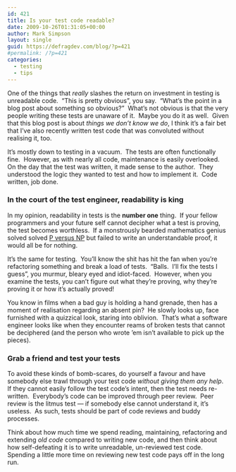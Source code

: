 ```yaml
---
id: 421
title: Is your test code readable?
date: 2009-10-26T01:31:05+00:00
author: Mark Simpson
layout: single
guid: https://defragdev.com/blog/?p=421
#permalink: /?p=421
categories:
  - testing
  - tips
---
```

One of the things that _really_ slashes the return on investment in testing is unreadable code.  &#8220;This is pretty obvious&#8221;, you say.  &#8220;What&#8217;s the point in a blog post about something so obvious?&#8221;  What&#8217;s not obvious is that the very people writing these tests are unaware of it.  Maybe you do it as well.  Given that this blog post is about _things we don&#8217;t know we do_, I think it&#8217;s a fair bet that I&#8217;ve also recently written test code that was convoluted without realising it, too.

It&#8217;s mostly down to testing in a vacuum.  The tests are often functionally fine.  However, as with nearly all code, maintenance is easily overlooked.  On the day that the test was written, it made sense to the author.  They understood the logic they wanted to test and how to implement it.  Code written, job done.

### In the court of the test engineer, readability is king

In my opinion, readability in tests is the **number one** thing.  If your fellow programmers and your future self cannot decipher what a test is proving, the test becomes worthless.  If a monstrously bearded mathematics genius solved solved [P versus NP](http://en.wikipedia.org/wiki/P_%3D_NP_problem) but failed to write an understandable proof, it would all be for nothing.

It&#8217;s the same for testing.  You&#8217;ll know the shit has hit the fan when you&#8217;re refactoring something and break a load of tests.  &#8220;Balls.  I&#8217;ll fix the tests I guess&#8221;, you murmur, bleary eyed and idiot-faced.  However, when you examine the tests, you can&#8217;t figure out what they&#8217;re proving, why they&#8217;re proving it or how it&#8217;s actually proved!

You know in films when a bad guy is holding a hand grenade, then has a moment of realisation regarding an absent pin?  He slowly looks up, face furnished with a quizzical look, staring into oblivion.  That&#8217;s what a software engineer looks like when they encounter reams of broken tests that cannot be deciphered (and the person who wrote &#8217;em isn&#8217;t available to pick up the pieces).

### Grab a friend and test your tests

To avoid these kinds of bomb-scares, do yourself a favour and have somebody else trawl through your test code _without giving them any help_.  If they cannot easily follow the test code&#8217;s intent, then the test needs re-written.  Everybody&#8217;s code can be improved through peer review.  Peer review is the litmus test &#8212; if somebody else cannot understand it, it&#8217;s useless.  As such, tests should be part of code reviews and buddy processes.

Think about how much time we spend reading, maintaining, refactoring and extending _old code_ compared to writing new code, and then think about how self-defeating it is to write unreadable, un-reviewed test code.  Spending a little more time on reviewing new test code pays off in the long run.